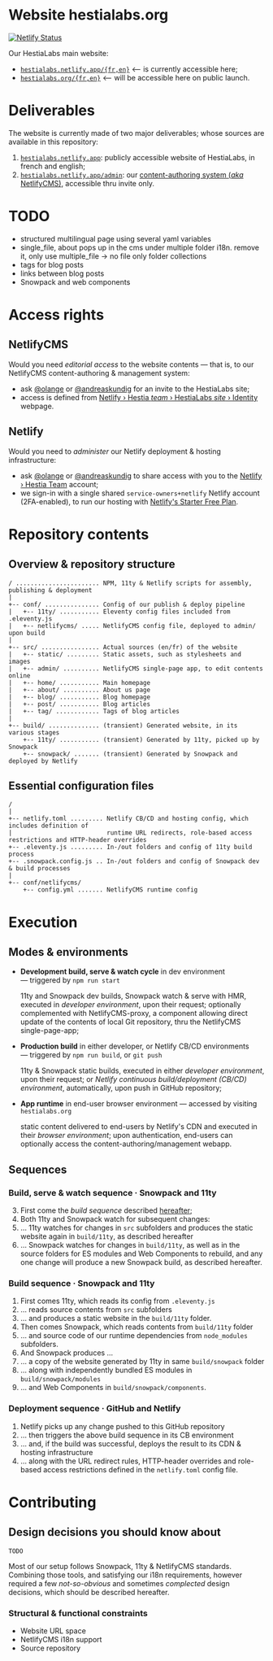 # Website hestialabs.org

[![Netlify Status](https://api.netlify.com/api/v1/badges/de7a1d71-9b54-4c6c-b2f6-1fa6341804af/deploy-status)](https://app.netlify.com/sites/hestialabs/deploys)

Our HestiaLabs main website:

* [`hestialabs.netlify.app/{fr,en}`](https://hestialabs.netlify.app/en/) ⟵ is currently accessible here;
* [`hestialabs.org/{fr,en}`](https://hestialabs.org/en/) ⟵ will be accessible here on public launch.

# Deliverables

The website is currently made of two major deliverables; whose sources are available in this repository:

1. [`hestialabs.netlify.app`](https://hestialabs.netlify.app): publicly accessible website of HestiaLabs, in french and english;
2. [`hestialabs.netlify.app/admin`](https://hestialabs.netlify.app/admin/): our [content-authoring system (_aka_ NetlifyCMS)](https://www.netlifycms.org), accessible thru invite only.

# TODO

- structured multilingual page using several yaml variables
- single_file, about pops up in the cms under multiple folder i18n. remove it, only use multiple_file -> no file only folder collections
- tags for blog posts
- links between blog posts
- Snowpack and web components

# Access rights

## NetlifyCMS

Would you need _editorial access_ to the website contents — that is, to our NetlifyCMS content-authoring & management system:

* ask [@olange](https://github.com/olange) or [@andreaskundig](https://github.com/andreaskundig) for an invite to the HestiaLabs site;
* access is defined from [Netlify › Hestia _team_ › HestiaLabs _site_ › Identity](https://app.netlify.com/sites/hestialabs/identity) webpage.

## Netlify

Would you need to _administer_ our Netlify deployment & hosting infrastructure:

* ask [@olange](https://github.com/olange) or [@andreaskundig](https://github.com/andreaskundig) to share access with you to the [Netlify › Hestia Team](https://app.netlify.com/teams/hestia/overview) account;
* we sign-in with a single shared `service-owners+netlify` Netlify account (2FA-enabled), to run our hosting with [Netlify's Starter Free Plan](https://www.netlify.com/pricing).

# Repository contents

## Overview & repository structure

```ascii
/ ....................... NPM, 11ty & Netlify scripts for assembly, publishing & deployment
|
+-- conf/ ............... Config of our publish & deploy pipeline
|   +-- 11ty/ ........... Eleventy config files included from .eleventy.js
|   +-- netlifycms/ ..... NetlifyCMS config file, deployed to admin/ upon build
|
+-- src/ ................ Actual sources (en/fr) of the website
|   +-- static/ ......... Static assets, such as stylesheets and images
|   +-- admin/ .......... NetlifyCMS single-page app, to edit contents online
|   +-- home/ ........... Main homepage
|   +-- about/ .......... About us page
|   +-- blog/ ........... Blog homepage
|   +-- post/ ........... Blog articles
|   +-- tag/ ............ Tags of blog articles
|
+-- build/ .............. (transient) Generated website, in its various stages
    +-- 11ty/ ........... (transient) Generated by 11ty, picked up by Snowpack
    +-- snowpack/ ....... (transient) Generated by Snowpack and deployed by Netlify
```

## Essential configuration files

```ascii
/ 
|
+-- netlify.toml ......... Netlify CB/CD and hosting config, which includes definition of
|                          runtime URL redirects, role-based access restrictions and HTTP-header overrides
+-- .eleventy.js ......... In-/out folders and config of 11ty build process
+-- .snowpack.config.js .. In-/out folders and config of Snowpack dev & build processes
|
+-- conf/netlifycms/
    +-- config.yml ....... NetlifyCMS runtime config
```

# Execution

## Modes & environments

* **Development build, serve & watch cycle** in dev environment — triggered by `npm run start`

  11ty and Snowpack dev builds, Snowpack watch & serve with HMR, executed in _developer environment_, upon their request; optionally complemented with NetlifyCMS-proxy, a component allowing direct update of the contents of local Git repository, thru the NetlifyCMS single-page-app;

* **Production build** in either developer, or Netlify CB/CD environments — triggered by `npm run build`, or `git push`

  11ty & Snowpack static builds, executed in either _developer environment_, upon their request; or _Netlify continuous build/deployment (CB/CD) environment_, automatically, upon push in GitHub repository;

* **App runtime** in end-user browser environment — accessed by visiting `hestialabs.org`

  static content delivered to end-users by Netlify's CDN and executed in their _browser environment_; upon authentication, end-users can optionally access the content-authoring/management webapp.

## Sequences

### Build, serve & watch sequence · Snowpack and 11ty

3. First come the _build sequence_ described [hereafter](#build-sequence--snowpack-and-11ty);
4. Both 11ty and Snowpack watch for subsequent changes:
5. … 11ty watches for changes in `src` subfolders and produces the static website again in `build/11ty`, as described hereafter
6. … Snowpack watches for changes in `build/11ty`, as well as in the source folders for ES modules and Web Components to rebuild, and any one change will produce a new Snowpack build, as described hereafter.

### Build sequence · Snowpack and 11ty

1. First comes 11ty, which reads its config from `.eleventy.js`
2. … reads source contents from `src` subfolders
3. … and produces a static website in the `build/11ty` folder.
4. Then comes Snowpack, which reads contents from `build/11ty` folder
5. … and source code of our runtime dependencies from `node_modules` subfolders.
6. And Snowpack produces …
7. … a copy of the website generated by 11ty in same `build/snowpack` folder
8. … along with independently bundled ES modules in `build/snowpack/modules`
9. … and Web Components in `build/snowpack/components`.

### Deployment sequence · GitHub and Netlify

1. Netlify picks up any change pushed to this GitHub repository
2. … then triggers the above build sequence in its CB environment
3. … and, if the build was successful, deploys the result to its CDN & hosting infrastructure
4. … along with the URL redirect rules, HTTP-header overrides and role-based access restrictions defined in the `netlify.toml` config file.

# Contributing

## Design decisions you should know about

`TODO`

Most of our setup follows Snowpack, 11ty & NetlifyCMS standards. Combining
those tools, and satisfying our i18n requirements, however required a few 
_not-so-obvious_ and sometimes _complected_ design decisions, which should
be described hereafter.

### Structural & functional constraints

* Website URL space
* NetlifyCMS i18n support
* Source repository